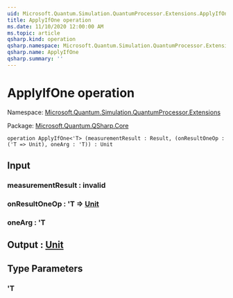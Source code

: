 ```yaml
---
uid: Microsoft.Quantum.Simulation.QuantumProcessor.Extensions.ApplyIfOne
title: ApplyIfOne operation
ms.date: 11/10/2020 12:00:00 AM
ms.topic: article
qsharp.kind: operation
qsharp.namespace: Microsoft.Quantum.Simulation.QuantumProcessor.Extensions
qsharp.name: ApplyIfOne
qsharp.summary: ''
---
```


# ApplyIfOne operation

Namespace: [Microsoft.Quantum.Simulation.QuantumProcessor.Extensions](xref:Microsoft.Quantum.Simulation.QuantumProcessor.Extensions)

Package: [Microsoft.Quantum.QSharp.Core](https://nuget.org/packages/Microsoft.Quantum.QSharp.Core)




```qsharp
operation ApplyIfOne<'T> (measurementResult : Result, (onResultOneOp : ('T => Unit), oneArg : 'T)) : Unit
```


## Input

### measurementResult : __invalid<Result>__




### onResultOneOp : 'T => [Unit](xref:microsoft.quantum.lang-ref.unit) 




### oneArg : 'T





## Output : [Unit](xref:microsoft.quantum.lang-ref.unit)



## Type Parameters

### 'T

